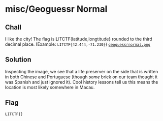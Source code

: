 # misc/Geoguessr Normal

## Chall
I like the city! The flag is LITCTF{latitude,longtitude} rounded to the third decimal place. (Example: `LITCTF{42.444,-71.230}`)
[`geoguessrnormal.png`](https://drive.google.com/file/d/1I5HJIy0HMBpYlohuJdjeITiYlIw5s1Y0/view)

## Solution
Inspecting the image, we see that a life preserver on the side that is written in both Chinese and Portuguese (though *some* brick on our team thought it was Spanish and just ignored it). Cool history lessons tell us this means the location is most likely somewhere in Macau.

<!-- insert the rest here -->

## Flag
`LITCTF{}`
